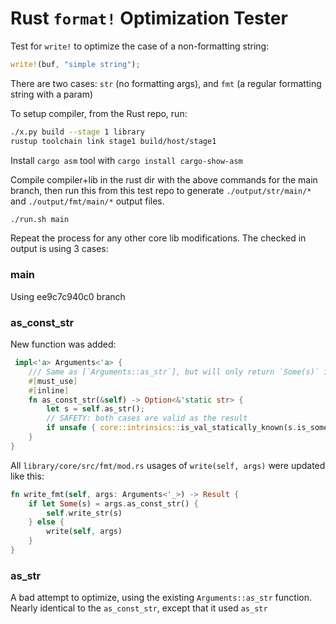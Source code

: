 # Rust `format!` Optimization Tester

Test for `write!` to optimize the case of a non-formatting string:

```rust
write!(buf, "simple string");
```

There are two cases:  `str` (no formatting args), and `fmt` (a regular formatting string with a param)

To setup compiler, from the Rust repo, run:

```sh
./x.py build --stage 1 library
rustup toolchain link stage1 build/host/stage1
```

Install `cargo asm` tool with `cargo install cargo-show-asm`

Compile compiler+lib in the rust dir with the above commands for the  main branch,
then run this from this test repo to generate `./output/str/main/*` and `./output/fmt/main/*` output files.

```sh
./run.sh main
```

Repeat the process for any other core lib modifications. The checked in output is using 3 cases:

### main
Using ee9c7c940c0 branch

### as_const_str

New function was added:

```rust
 impl<'a> Arguments<'a> {
    /// Same as [`Arguments::as_str`], but will only return `Some(s)` if it can be determined at compile time.
    #[must_use]
    #[inline]
    fn as_const_str(&self) -> Option<&'static str> {
        let s = self.as_str();
        // SAFETY: both cases are valid as the result
        if unsafe { core::intrinsics::is_val_statically_known(s.is_some()) } { s } else { None }
    }
}
```

All `library/core/src/fmt/mod.rs` usages of `write(self, args)` were updated like this:

```rust
fn write_fmt(self, args: Arguments<'_>) -> Result {
    if let Some(s) = args.as_const_str() {
        self.write_str(s)
    } else {
        write(self, args)
    }
}
```

### as_str

A bad attempt to optimize, using the existing `Arguments::as_str` function. Nearly identical to the `as_const_str`, except that it used `as_str`

